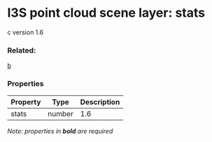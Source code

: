# I3S point cloud scene layer: stats

c version 1.6

### Related:

[b](b.cmn.0106.md)
### Properties

| Property | Type | Description |
| --- | --- | --- |
| stats | number | 1.6 |

*Note: properties in **bold** are required*

